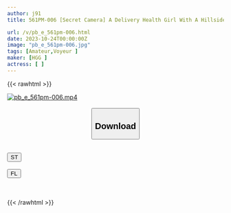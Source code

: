 ```yaml
---
author: j91
title: 561PM-006 [Secret Camera] A Delivery Health Girl With A Hillside Face Who Misses The Countryside And Wants To Go Home, And A Perverted Girl Who Wants To Lick The Sweat Of An Old Man She Sees For The First Time #006 Mikan

url: /v/pb_e_561pm-006.html
date: 2023-10-24T00:00:00Z
image: "pb_e_561pm-006.jpg"
tags: [Amateur,Voyeur ]
maker: [HGG ]
actress: [ ]
---
```



{{< rawhtml >}}

<div class="video" data-videoid="llM91KOb2mU74wx">
    <a href="javascript:;">
        <img src="https://my.j91.asia/v/pb_e_561pm-006.jpg" width="WIDTH" height="HEIGHT" alt="pb_e_561pm-006.mp4" loading="lazy">
    </a>
</div>

<script type="text/javascript" src="https://j91.asia/asset/on-demand-st.js"></script>

<br>
  <link rel="stylesheet" href="https://j91.asia/asset/bs5.css">
  
  <center>
  <button class="btn btn-primary" type="button" data-bs-toggle="collapse" data-bs-target=".multi-collapse" aria-expanded="false" aria-controls="multiCollapseExample1 multiCollapseExample2"><h2>Download</h2></button></center>
</p>
<div class="row">
  <div class="col">
    <div class="collapse multi-collapse" id="multiCollapseExample1">
      <div class="card card-body">
	      	      <br>
<div class="buttons">  
<a href="https://streamtape.to/v/llM91KOb2mU74wx"><button class="btn-hover color-3"><i class="fa fa-download"></i> ST</button></a></div>
    </div>
  </div>
</div>
  <div class="col">
    <div class="collapse multi-collapse" id="multiCollapseExample2">
      <div class="card card-body">
	      <br>
<div class="buttons">
    <a href="https://filelions.online/f/i1e39li8r49f"><button class="btn-hover color-9"><i class="fa fa-download"></i> FL</button></a></div>
<br><br>
      </div>
    </div>
  </div>
</div>

{{< /rawhtml >}}
